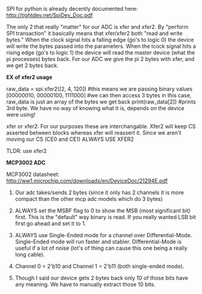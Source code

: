 SPI for python is already decently documented here: http://tightdev.net/SpiDev_Doc.pdf

The only 2 that really "matter" for our ADC is xfer and xfer2. By "perform SPI transaction" it basically means that xfer/xfer2
both "read and write bytes." When the clock signal hits a falling edge (go's to logic 0) the device will write the bytes passed into 
the parameters. When the lcock signal hits a rising edge (go's to logic 1) the device will read the master device (what the pi processes)
bytes back. For our ADC we give the pi 2 bytes with xfer, and we get 2 bytes back.

**EX of xfer2 usage** 

raw_data = spi.xfer2([2, 4, 120]) #this means we are passing binary values [00000010, 00000100, 1111000]
#we can then access 3 bytes in this case, raw_data is just an array of the bytes we get back
print(raw_data[2]) #prints 3rd byte. We have no way of knowing what it is, depends on the device were using!


xfer or xfer2: For our purposes these are interchangable. Xfer2 will keep CS asserted between blocks whereas xfer will reassert it.
Since we aren't moving our CS (CE0 and CE1) ALWAYS USE XFER2

TLDR: use xfer2

**MCP3002 ADC**

MCP3002 datasheet: http://ww1.microchip.com/downloads/en/DeviceDoc/21294E.pdf

1. Our adc takes/sends 2 bytes (since it only has 2 channels it is more compact than the other mcp adc models which do 3 bytes)

2. ALWAYS set the MSBF flag to 0 to show the MSB (most significant bit) first. This is the "default" way binary is read. If you really
wanted LSB bit first go ahead and set it to 1.

3. ALWAYS use Single-Ended mode for a channel over Differential-Mode. Single-Ended mode will run faster and stabler. Differential-Mode 
is useful if a lot of noise (lot's of thing can cause this one being a really long cable).

4. Channel 0 = 2'b10  and  Channel 1 = 2'b11  (both single-ended mode).

5. Though I said our device gets 2 bytes back only 10 of those bits have any meaning. We have to manually extract those 10 bits.



